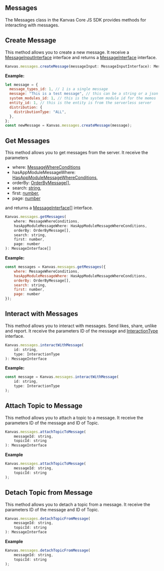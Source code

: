 ## Messages

The Messages class in the Kanvas Core JS SDK provides methods for interacting with messages.

## Create Message

This method allows you to create a new message. It receive a [MessageInputInterface]() interface and returns a [MessageInterface]() interface.

```js
Kanvas.messages.createMessage(messageInput: MessageInputInterface): MessageInterface
```

**Example:**

```js
let message = {
  message_types_id: 1, // 1 is a single message
  message: "This is a test message", // this can be a string or a json object encoded as a string
  system_modules_id: 1, // this is the system module id for the memos
  entity_id: 1, // this is the entity is from the serverless server
  distribution: {
    distributionType: "ALL",
  },
};
const newMessage = Kanvas.messages.createMessage(message);
```

## Get Messages

This method allows you to get messages from the server. It receive the parameters

- where: [MessageWhereConditions]()
- hasAppModuleMessageWhere: [HasAppModuleMessageWhereConditions](),
- orderBy: [OrderByMessage[]](),
- search: [string](),
- first: [number](),
- page: [number]()

and returns a [MessageInterface[]]() interface.

```js
Kanvas.messages.getMessages(
    where: MessageWhereConditions,
    hasAppModuleMessageWhere: HasAppModuleMessageWhereConditions,
    orderBy: OrderByMessage[],
    search: string,
    first: number,
    page: number
): MessageInterface[]
```

**Example:**

```js
const messages = Kanvas.messages.getMessages({
    where: MessageWhereConditions,
    hasAppModuleMessageWhere: HasAppModuleMessageWhereConditions,
    orderBy: OrderByMessage[],
    search: string,
    first: number,
    page: number
});
```

## Interact with Messages

This method allows you to interact with messages. Send likes, share, unlike and report. It receive the parameters ID of the message and [InteractionType]() interface.

```js
Kanvas.messages.interactWithMessage(
    id: string,
    type: InteractionType
): MessageInterface
```

**Example:**

```js
const message = Kanvas.messages.interactWithMessage(
    id: string,
    type: InteractionType
);
```

## Attach Topic to Message

This method allows you to attach a topic to a message. It receive the parameters ID of the message and ID of Topic.

```js
Kanvas.messages.attachTopicToMessage(
    messageId: string,
    topicId: string
): MessageInterface
```

**Example**

```js
Kanvas.messages.attachTopicToMessage(
    messageId: string,
    topicId: string
);
```

## Detach Topic from Message

This method allows you to detach a topic from a message. It receive the parameters ID of the message and ID of Topic.

```js
Kanvas.messages.detachTopicFromMessage(
    messageId: string,
    topicId: string
): MessageInterface
```

**Example**

```js
Kanvas.messages.detachTopicFromMessage(
    messageId: string,
    topicId: string
);
```
